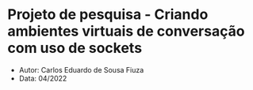 # Projeto de pesquisa - Criando ambientes virtuais de conversação com uso de sockets

- Autor: Carlos Eduardo de Sousa Fiuza
- Data: 04/2022